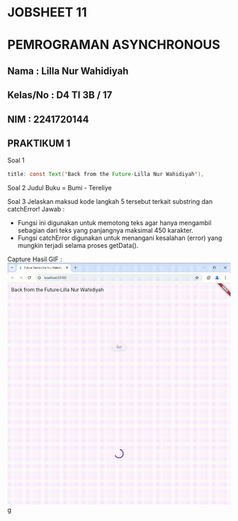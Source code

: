 # JOBSHEET 11
# PEMROGRAMAN ASYNCHRONOUS
## Nama     : Lilla Nur Wahidiyah
## Kelas/No : D4 TI 3B / 17
## NIM      : 2241720144

## PRAKTIKUM 1
Soal 1
```java
title: const Text('Back from the Future-Lilla Nur Wahidiyah'),
```
Soal 2
Judul Buku = Bumi - Tereliye

Soal 3
Jelaskan maksud kode langkah 5 tersebut terkait substring dan catchError!
Jawab :
- Fungsi ini digunakan untuk memotong teks agar hanya mengambil sebagian dari teks yang panjangnya maksimal 450 karakter.
- Fungsi catchError digunakan untuk menangani kesalahan (error) yang mungkin terjadi selama proses getData().

Capture Hasil GIF : ![alt text](assets/GIF/Praktikum1.gif)
g
